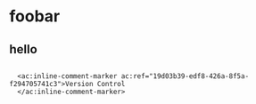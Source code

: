 <html>
  
# foobar


  
## hello



  
## 
      <ac:inline-comment-marker ac:ref="19d03b39-edf8-426a-8f5a-f294705741c3">Version Control
      </ac:inline-comment-marker>
  





